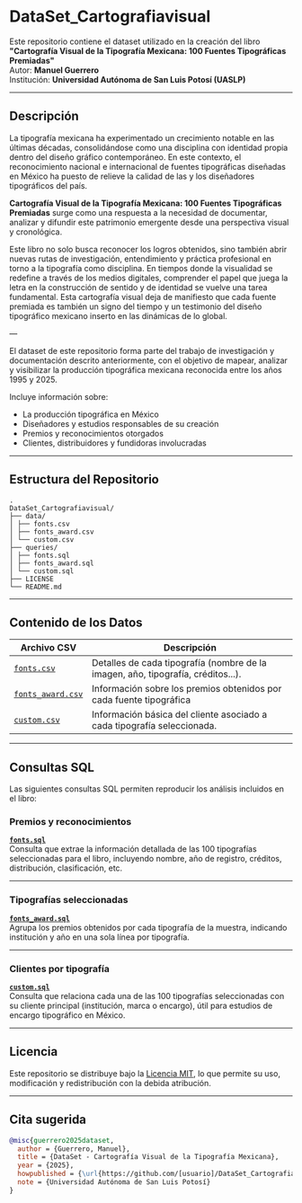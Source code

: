 # DataSet_Cartografiavisual
Este repositorio contiene el dataset utilizado en la creación del libro  
**"Cartografía Visual de la Tipografía Mexicana: 100 Fuentes Tipográficas Premiadas"**  
Autor: **Manuel Guerrero**  
Institución: **Universidad Autónoma de San Luis Potosí (UASLP)**

---

## Descripción

La tipografía mexicana ha experimentado un crecimiento notable en las últimas décadas, consolidándose como una disciplina con identidad propia dentro del diseño gráfico contemporáneo. En este contexto, el reconocimiento nacional e internacional de fuentes tipográficas diseñadas en México ha puesto de relieve la calidad de las y los diseñadores tipográficos del país.

**Cartografía Visual de la Tipografía Mexicana: 100 Fuentes Tipográficas Premiadas** surge como una respuesta a la necesidad de documentar, analizar y difundir este patrimonio emergente desde una perspectiva visual y cronológica.

Este libro no solo busca reconocer los logros obtenidos, sino también abrir nuevas rutas de investigación, entendimiento y práctica profesional en torno a la tipografía como disciplina. En tiempos donde la visualidad se redefine a través de los medios digitales, comprender el papel que juega la letra en la construcción de sentido y de identidad se vuelve una tarea fundamental. Esta cartografía visual deja de manifiesto que cada fuente premiada es también un signo del tiempo y un testimonio del diseño tipográfico mexicano inserto en las dinámicas de lo global.

—

El dataset de este repositorio forma parte del trabajo de investigación y documentación descrito anteriormente, con el objetivo de mapear, analizar y visibilizar la producción tipográfica mexicana reconocida entre los años 1995 y 2025.

Incluye información sobre:

- La producción tipográfica en México
- Diseñadores y estudios responsables de su creación
- Premios y reconocimientos otorgados
- Clientes, distribuidores y fundidoras involucradas

---

## Estructura del Repositorio
```
.
DataSet_Cartografiavisual/
├── data/
│ ├── fonts.csv
│ ├── fonts_award.csv
│ └── custom.csv
├── queries/
│ ├── fonts.sql
│ ├── fonts_award.sql
│ └── custom.sql
├── LICENSE
└── README.md
```
---

## Contenido de los Datos

| Archivo CSV                                   | Descripción                                                                 |
|----------------------------------------------|-----------------------------------------------------------------------------|
| [`fonts.csv`](data/fonts.csv)                | Detalles de cada tipografía (nombre de la imagen, año, tipografía, créditos...).   |
| [`fonts_award.csv`](data/fonts_award.csv)    | Información sobre los premios obtenidos por cada fuente tipográfica |
| [`custom.csv`](data/custom.csv)          | Información básica del cliente asociado a cada tipografía seleccionada.    |


---

## Consultas SQL

Las siguientes consultas SQL permiten reproducir los análisis incluidos en el libro:

### Premios y reconocimientos

**[`fonts.sql`](queries/fonts.sql)**  
Consulta que extrae la información detallada de las 100 tipografías seleccionadas para el libro, incluyendo nombre, año de registro, créditos, distribución, clasificación, etc.


---


### Tipografías seleccionadas

**[`fonts_award.sql`](queries/fonts_award.sql)**  
Agrupa los premios obtenidos por cada tipografía de la muestra, indicando institución y año en una sola línea por tipografía.

---


### Clientes por tipografía

**[`custom.sql`](queries/custom.sql)**  
Consulta que relaciona cada una de las 100 tipografías seleccionadas con su cliente principal (institución, marca o encargo), útil para estudios de encargo tipográfico en México.

---

## Licencia

Este repositorio se distribuye bajo la [Licencia MIT](LICENSE), lo que permite su uso, modificación y redistribución con la debida atribución.

---

## Cita sugerida

```bibtex
@misc{guerrero2025dataset,
  author = {Guerrero, Manuel},
  title = {DataSet - Cartografía Visual de la Tipografía Mexicana},
  year = {2025},
  howpublished = {\url{https://github.com/[usuario]/DataSet_Cartografiavisual}},
  note = {Universidad Autónoma de San Luis Potosí}
}
